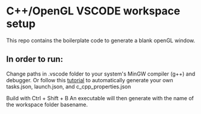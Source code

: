 # C++/OpenGL VSCODE workspace setup
This repo contains the boilerplate code to generate a blank openGL window.

## In order to run:
Change paths in .vscode folder to your system's MinGW compiler (g++) and debugger. Or follow this [tutorial](https://code.visualstudio.com/docs/cpp/config-mingw#_prerequisites) to automatically generate your own tasks.json, launch.json, and c_cpp_properties.json

Build with Ctrl + Shift + B
An executable will then generate with the name of the workspace folder basename.

